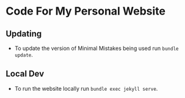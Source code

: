 # Code For My Personal Website

## Updating
- To update the version of Minimal Mistakes being used run `bundle update`.

## Local Dev
- To run the website locally run `bundle exec jekyll serve`.